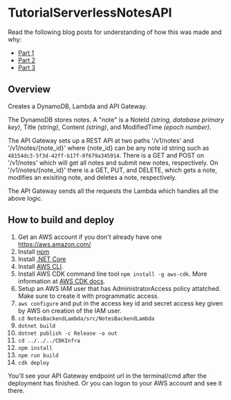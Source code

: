 # TutorialServerlessNotesAPI

Read the following blog posts for understanding of how this was made and why:
* [Part 1](https://blog.gardnersoftware.co.uk/posts/2019-02-10/serverless-webapi-part-1/)
* [Part 2](https://blog.gardnersoftware.co.uk/posts/2019-02-12/serverless-webapi-part-2/)
* [Part 3](https://blog.gardnersoftware.co.uk/posts/2019-02-25/serverless-webapi-part-3/)

## Overview

Creates a DynamoDB, Lambda and API Gateway.

The DynamoDB stores notes. A "note" is a NoteId *(string, database primary key)*, Title *(string)*, Content *(string)*, and ModifiedTime *(epoch number)*. 

The API Gateway sets up a REST API at two paths '/v1/notes' and '/v1/notes/{note_id}' where {note_id} can be any note id string such as ```48154dc3-5f3d-42ff-b17f-0f679a345914```.
There is a GET and POST on '/v1/notes' which will get all notes and submit new notes, respectively. On '/v1/notes/{note_id}' there is a GET, PUT, and DELETE, which gets a note, modifies an exisiting note, and deletes a note, respectively.

The API Gateway sends all the requests the Lambda which handles all the above logic.

## How to build and deploy

1. Get an AWS account if you don't already have one https://aws.amazon.com/
1. Install [npm](https://www.npmjs.com/get-npm)
1. Install [.NET Core](https://dotnet.microsoft.com/download)
1. Install [AWS CLI](https://docs.aws.amazon.com/cli/latest/userguide/cli-chap-install.html).
1. Install AWS CDK command line tool ```npm install -g aws-cdk```. More information at [AWS CDK docs](https://awslabs.github.io/aws-cdk/getting-started.html).
1. Setup an AWS IAM user that has AdministratorAccess policy attatched. Make sure to create it with programmatic access.
1. ```aws configure``` and put in the access key id and secret access key given by AWS on creation of the IAM user.
1. ```cd NotesBackendLambda/src/NotesBackendLambda```
1. ```dotnet build```
1. ```dotnet publish -c Release -o out```
1. ```cd ../../../CDKInfra```
1. ```npm install```
1. ```npm run build```
1. ```cdk deploy```

You'll see your API Gateway endpoint url in the terminal/cmd after the deployment has finished. Or you can logon to your AWS account and see it there.

